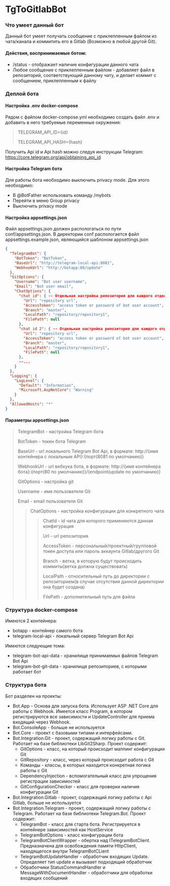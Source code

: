 # TgToGitlabBot
### Что умеет данный бот

Данный бот умеет получать сообщение с приклепленным файлом из чата/канала и коммитить его в Gitlab (Возможно в любой другой Git).
#### Действия, воспринимаемые ботом:
- /status - отображает наличие конфигурации данного чата
- Любое сообщение с приклепленным файлом - добавляет файл в репозиторий, соответствующий данному чату, и делает коммит с сообщением, приклепленным к файлу

### Деплой бота
#### Настройка .env docker-compose
Рядом с файлом docker-compose.yml необходимо создать файл .env и добавить в него требуемые переменные окружения:
>TELEGRAM_API_ID={id}
>
>TELEGRAM_API_HASH={hash}
>
Получить Api id и Api hash можно следуя инструкции Telegram: https://core.telegram.org/api/obtaining_api_id
#### Настройка Telegram бота

Для работы бота необходимо выключить privacy mode. Для этого необходимо:
- В @BotFather использовать команду /mybots
- Перейти в меню Group privacy
- Выключить privacy mode
#### Настройка appsettings.json

Файл appsettings.json должен распологаться по пути conf/appsettings.json.
В директории conf распологается файл appsettings.example.json, являющийся шаблоном 
appsettings.json
```json
{
  "TelegramBot": {
    "BotToken": "BotToken",
    "BaseUrl": "http://telegram-local-api:8081",    
    "WebhookUrl": "http://botapp:80/update"
  },
  "GitOptions": {
    "Username": "Bot user username",
    "Email": "Bot user email",
    "ChatOptions": {
      "chat id": { -- Отдельная настройка репозитория для каждого отдельного чата
        "Url": "repository url",        
        "AccessToken": "access token or password of bot user account",
        "Branch": "master",
        "LocalPath": "repository/repository1",
        "FilePath": null
      },
      "chat id 2": { -- Отдельная настройка репозитория для каждого отдельного чата
        "Url": "repository url",        
        "AccessToken": "access token or password of bot user account",
        "Branch": "master",
        "LocalPath": "repository/repository1",
        "FilePath": null
      },
      --...
    }
  },  
  "Logging": {
    "LogLevel": {
      "Default": "Information",
      "Microsoft.AspNetCore": "Warning"
    }
  },
  "AllowedHosts": "*"
}
```
#### Параметры appsettings.json

> TelegramBot - настройка Telegram бота
>
> BotToken - токен бота Telegram
> 
> BaseUrl - url локального Telegram Bot Api, в формате: http://{имя контейнера с локальным API}:{порт(8081 по умолчанию)}
>
> WebhookUrl - url вебхука бота, в формате: http://{имя контейнера бота}:{порт(80 по умолчанию)}/{endpoint(update по умолчанию)}
>
> GitOptions - настройка git
>
> Username - имя пользователя Git
>
> Email - email пользователя Git
>
>> ChatOptions - настройка конфигурации для конкретного чата
>>
>>> ChatId - id чата для которого применяются данная конфигурация
>>>
>>> Url - url репозитория
>>>
>>> AccessToken - персональный/проектный/групповой токен доступа или пароль аккаунта Gitlab/другого Git
>>>
>>> Branch - ветка, в которую будут происходить коммиты(ветка должна существовать)
>>>
>>> LocalPath - относительный путь до директории с репозиторием(в случае отсутствия данной директории она будет создана)
>>>
>>> FilePath - дополнительный путь для файла


### Структура docker-compose
Имеются 2 контейнера:
- botapp - контейнер самого бота
- telegram-local-api - локальный сервер Telegram Bot Api

Имеются следующие тома:

- telegram-bot-api-data - хранилище принимаемых файлов Telegram Bot Api
- telegram-bot-git-data - хранилище репозиториев, с которыми работает бот
### Структура бота

Бот разделен на проекты:

- Bot.App - Основа для запуска бота. Использует ASP .NET Core для работы с Webhook. Имеется класс Program, в котором регистрируются все зависимости и UpdateController для приема входящий через Webhook.
- Bot.ConsoleApp - больше не используется
- Bot.Core - проект с базовыми типами и интерфейсами.
- Bot.Integration.Git - проект, содержащий логику работы с Git. Работает на базе библиотеки LibGit2Sharp. Проект содержит:
  - GitOptions - класс, на который происходит маппинг конфигурации Git
  - GitRepository - класс, через который происходит работа с Git
  - Команды - классы, в которых находится конкретная логика работы с Git
  - DependencyInjection - вспомогательный класс для упрощения регистрации зависимостей
  - GitConfigurationChecker - класс для проверки наличия конфигурации Git
- Bot.Integration.Gitlab - проект, содержащий логику работы с Api Gitlab, больше не используется
- Bot.Integration.Telegram - проект, содержащий логику работы с Telegram. Работает на базе библиотеки Telegram.Bot. Проект содержит:
  - TelegramBot - класс для старта бота. Регистрируется в контейнере зависимостей как HostService
  - TelegramBotOptions - класс конфигурации бота
  - TelegramBotClientWrapper - обертка над ITelegramBotClient. Предназначена для освобождения памяти HttpClient, находящегося внутри TelegramBotCLient
  - TelegramBotUpdateHandler - обработчик входящих Update. Определяет тип update и вызывает подходящий обработчик
  - Обработчики StatusCommandHandler и MessageWithDocumentHandler - обработчики для обработки входящих сообщений
